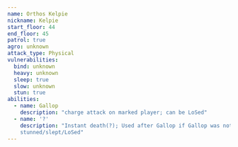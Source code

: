 ```yaml
---
name: Orthos Kelpie
nickname: Kelpie
start_floor: 44
end_floor: 45
patrol: true
agro: unknown
attack_type: Physical
vulnerabilities:
  bind: unknown
  heavy: unknown
  sleep: true
  slow: unknown
  stun: true
abilities:
  - name: Gallop
    description: "charge attack on marked player; can be LoSed"
  - name: '?'
    description: "Instant death(?); Used after Gallop if Gallop was not
    stunned/slept/LoSed"
---
```


